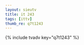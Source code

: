 ```yaml
--- 
layout: sieutv
title: it 243
tags: [ittv]
thumb_re: q7t1243
---
```

{% include tvadv key="q7t1243" %} 
